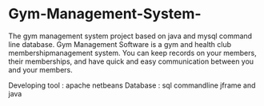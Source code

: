# Gym-Management-System-
The gym management system project based on java and mysql command line database.
Gym Management Software is a gym and health club membershipmanagement system. You can keep records on your members, their memberships, and have quick and easy 
communication between you and your members. 

Developing tool : apache netbeans
Database : sql commandline 
jframe and java


